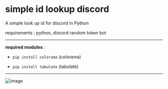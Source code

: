 # simple id lookup discord
A simple look up id for discord in Python

requirements : python, discord random token bot

____


**required modules** : 
- ```pip install colorama``` (colorama)
* ```pip install tabulate``` (tabulate)

____

![image](https://user-images.githubusercontent.com/80837971/232311873-dae1a25f-1497-42e9-8300-185d412fecf8.png)

